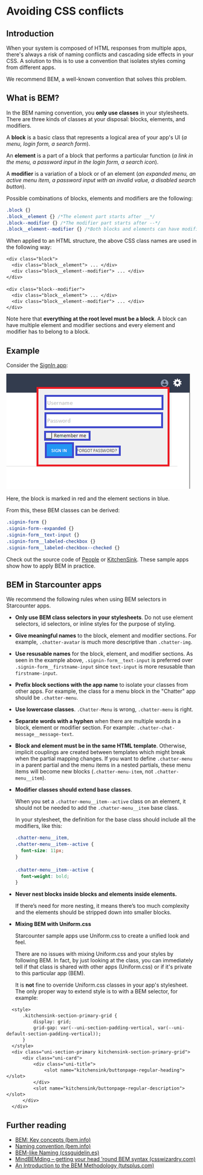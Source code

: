 # Avoiding CSS conflicts

## Introduction

When your system is composed of HTML responses from multiple apps, there's always a risk of naming conflicts and cascading side effects in your CSS. A solution to this is to use a convention that isolates styles coming from different apps.

We recommend BEM, a well-known convention that solves this problem.

## What is BEM?

In the BEM naming convention, you **only use classes** in your stylesheets.  There are three kinds of classes at your disposal: blocks, elements, and modifiers.

A **block** is a basic class that represents a logical area of your app's UI \(_a menu, login form, a search form_\).

An **element** is a part of a block that performs a particular function \(_a link in the menu, a password input in the login form, a search icon_\).

A **modifier** is a variation of a block or of an element \(_an expanded menu, an active menu item, a password input with an invalid value, a disabled search button_\).

Possible combinations of blocks, elements and modifiers are the following:

```css
.block {}
.block__element {} /*The element part starts after __*/
.block--modifier {} /*The modifier part starts after --*/
.block__element--modifier {} /*Both blocks and elements can have modifiers*/
```

When applied to an HTML structure, the above CSS class names are used in the following way:

```markup
<div class="block">
  <div class="block__element"> ... </div>
  <div class="block__element--modifier"> ... </div>
</div>

<div class="block--modifier">
  <div class="block__element"> ... </div>
  <div class="block__element--modifier"> ... </div>
</div>
```

Note here that **everything at the root level must be a block**. A block can have multiple element and modifier sections and every element and modifier has to belong to a block.

## Example

Consider the [SignIn app](https://github.com/Starcounter/signin):

![](../../.gitbook/assets/bem-example%20%281%29.PNG)

Here, the block is marked in red and the element sections in blue.

From this, these BEM classes can be derived:

```css
.signin-form {}
.signin-form--expanded {}
.signin-form__text-input {}
.signin-form__labeled-checkbox {}
.signin-form__labeled-checkbox--checked {}
```

Check out the source code of [People](https://github.com/Starcounter/People) or [KitchenSink](https://github.com/Starcounter/KitchenSink). These sample apps show how to apply BEM in practice.

## BEM in Starcounter apps

We recommend the following rules when using BEM selectors in Starcounter apps.

* **Only use BEM class selectors in your stylesheets**. Do not use element selectors, id selectors, or inline styles for the purpose of styling.
* **Give meaningful names** to the block, element and modifier sections. For example, `.chatter-avatar` is much more descriptive than `.chatter-img`.
* **Use resusable names** for the block, element, and modifier sections. As seen in the example above, `.signin-form__text-input` is preferred over `.signin-form__firstname-input` since `text-input` is more resusable than `firstname-input`.
* **Prefix block sections with the app name** to isolate your classes from other apps. For example, the class for a menu block in the "Chatter" app should be `.chatter-menu`.
* **Use lowercase classes**. `.Chatter-Menu` is wrong, `.chatter-menu` is right.
* **Separate words with a hyphen** when there are multiple words in a block, element or modifier section. For example: `.chatter-chat-message__message-text`.
* **Block and element must be in the same HTML template**. Otherwise, implicit couplings are created between templates which might break when the partial mapping changes. If you want to define `.chatter-menu` in a parent partial and the menu items in a nested partials, these menu items will become new blocks \(`.chatter-menu-item`, not `.chatter-menu__item`\).
* **Modifier classes should extend base classes**.

  When you set a `.chatter-menu__item--active` class on an element, it should not be needed to add the `.chatter-menu__item` base class.

  In your stylesheet, the definition for the base class should include all the modifiers, like this:

  ```css
  .chatter-menu__item,
  .chatter-menu__item--active {
    font-size: 11px;
  }

  .chatter-menu__item--active {
    font-weight: bold;
  }
  ```

* **Never nest blocks inside blocks and elements inside elements.**

  If there’s need for more nesting, it means there’s too much complexity and the elements should be stripped down into smaller blocks.

* **Mixing BEM with Uniform.css**

  Starcounter sample apps use Uniform.css to create a unified look and feel.

  There are no issues with mixing Uniform.css and your styles by following BEM. In fact, by just looking at the class, you can immediately tell if that class is shared with other apps \(Uniform.css\) or if it's private to this particular app \(BEM\).

  It is **not** fine to override Uniform.css classes in your app's stylesheet. The only proper way to extend style is to with a BEM selector, for example:

```markup
  <style>
      .kitchensink-section-primary-grid {
          display: grid;
          grid-gap: var(--uni-section-padding-vertical, var(--uni-default-section-padding-vertical));
      }
  </style>
  <div class="uni-section-primary kitchensink-section-primary-grid">
      <div class="uni-card">
          <div class="uni-title">
              <slot name="kitchensink/buttonpage-regular-heading"></slot>
          </div>
          <slot name="kitchensink/buttonpage-regular-description"></slot>
      </div>
  </div>
```

## Further reading

* [BEM: Key concepts \(bem.info\)](https://en.bem.info/method/key-concepts/)
* [Naming convention \(bem.info\)](https://en.bem.info/method/naming-convention/)
* [BEM-like Naming \(cssguidelin.es\)](http://cssguidelin.es/#bem-like-naming)
* [MindBEMding – getting your head ’round BEM syntax \(csswizardry.com\)](http://csswizardry.com/2013/01/mindbemding-getting-your-head-round-bem-syntax/)
* [An Introduction to the BEM Methodology \(tutsplus.com\)](http://webdesign.tutsplus.com/articles/an-introduction-to-the-bem-methodology--cms-19403)

